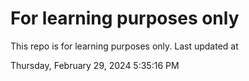 # For learning purposes only
This repo is for learning purposes only.
Last updated at

Thursday, February 29, 2024 5:35:16 PM

